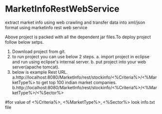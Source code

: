 # MarketInfoRestWebService
extract market info using web crawling and transfer data into xml/json format using marketinfo rest web service

Above project is packed with all the dependent jar files.To deploy project follow below setps.

1. Download project from git.
2. to run project you can use below 2 steps.
    a. import project in eclipse and run using eclipse's internal server.
    b. put project into your web server(apache tomcat).
3. below is example Rest URL.
  a.http://localhost:8080/MarketInfo/rest/stockinfo/<%Criteria%>/<%MarketType%> to get top 100 indian market companies.
  b.http://localhost:8080/MarketInfo/rest/stockinfo/<%Criteria%>/<%MarketType%>/<%Sector%>

#for value of <%Criteria%>, <%MarketType%>, <%Sector%> look info.txt file 
